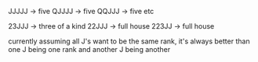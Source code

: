 JJJJJ -> five
QJJJJ -> five
QQJJJ -> five etc

23JJJ -> three of a kind
22JJJ -> full house
223JJ -> full house

currently assuming all J's want to be the same rank, it's always better than one J being one rank and another J being another